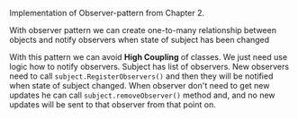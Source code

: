 ﻿Implementation of Observer-pattern from Chapter 2. 

With observer pattern we can create one-to-many relationship between objects and notify observers when state of subject has been changed

With this pattern we can avoid **High Coupling** of classes. We just need use logic how to notify observers.
Subject has list of observers. New observers need to call `subject.RegisterObservers()` and then they will be notified when state of subject changed. When observer don't need to get new updates he can call `subject.removeObserver()` method and, and no new updates will be sent to that observer from that point on.